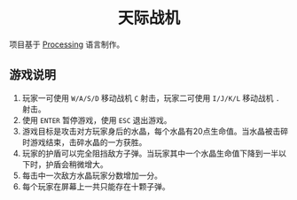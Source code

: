 <h1 align="center">天际战机</h1>

项目基于 <a href="https://processing.org/" target="_blank">Processing</a> 语言制作。

## 游戏说明

1. 玩家一可使用 `W/A/S/D` 移动战机 `C` 射击，玩家二可使用 `I/J/K/L` 移动战机 `.` 射击。
2. 使用 `ENTER` 暂停游戏，使用 `ESC` 退出游戏。
3. 游戏目标是攻击对方玩家身后的水晶，每个水晶有20点生命值。当水晶被击碎时游戏结束，击碎水晶的一方获胜。
4. 玩家的护盾可以完全阻挡敌方子弹。当玩家其中一个水晶生命值下降到一半以下时，护盾会稍微增大。
5. 每击中一次敌方水晶玩家分数增加一分。
6. 每个玩家在屏幕上一共只能存在十颗子弹。
